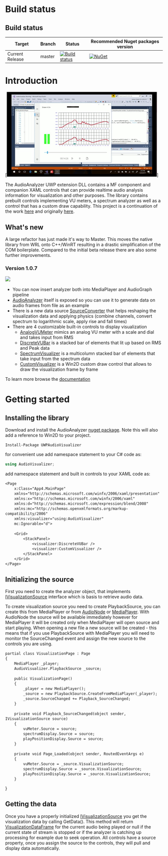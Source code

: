 # Build status
 

## Build status

| Target | Branch | Status | Recommended Nuget packages version |
| ------ | ------ | ------ | ------ |
| Current Release | master | [![Build status](https://dev.azure.com/tvanatalu/AudioVisualizer/_apis/build/status/Official%20Build%20from%20PR%20to%20master)](https://ci.appveyor.com/api/projects/status/p4a7jmpa9391bxu8/branch/master?svg=true) | [![NuGet](https://img.shields.io/nuget/v/UWPAudioVisualizer.svg)](https://www.nuget.org/packages/UWPAudioVisualizer/) |

# Introduction

[![Image](readme_images/spectrum.gif)]

The AudioAnalyzer UWP extension DLL contains a MF component and companion XAML controls that can provide realtime audio analysis information for visualization and other purposes. The library contains prebuilt controls implementing VU meters, a spectrum analyzer as well as a control that has a custom draw capability.  This project is a continuation of the work [here](https://github.com/clarkezone/audiovisualization) and originally [here](https://github.com/robmikh/audiovisualization).

## What's new
A large refactor has just made it's way to Master.  This moves the native library from WRL onto C++/WinRT resulting in a drastic simplification of the COM boilerplate. Compared to the initial beta release there are also some further improvements.

### Version 1.0.7

[![](http://img.youtube.com/vi/nS0scXYIGhU/0.jpg)](http://www.youtube.com/watch?v=nS0scXYIGhU "")

* You can now insert analyzer both into MediaPlayer and AudioGraph pipeline
* [AudioAnalyzer](wiki/AudioAnalyzer.md) itself is exposed so you can use it to generate data on audio frames from file as an example
* There is a new data source [SourceConverter](wiki/SourceConverter.md) that helps reshaping the visualization data and applying physics (combine channels, convert spectrum to logarithmic scale, apply rise and fall times)
* There are 4 customizable built-in controls to display visualization
  * [AnalogVUMeter](wiki/AnalogVUMeter.md) mimics an analog VU meter with a scale and dial and takes input from RMS
  * [DiscreteVUBar](wiki/DiscreteVUBar.md) is a stacked bar of elements that lit up based on RMS and Peak data 
  * [SpectrumVisualizer](wiki/SpectrumVisualizer.md) is a multicolumn stacked bar of elements that take input from the spectrum data
  * [CustomVisualizer](wiki/CustomVisualizer.md) is a Win2D custom draw control that allows to draw the visualization frame by frame


To learn more browse the [documentation](wiki/AudioVisualizer.md)

# Getting started
## Installing the library
Download and install the AudioAnalyzer [nuget package](https://www.nuget.org/packages/UWPAudioVisualizer/).  Note this will also add a reference to Win2D to your project.

```
Install-Package UWPAudioVisualizer
```

for convenient use add namespace statement to your C# code as:

```csharp
using AudioVisualizer;
```

add namespace statement and built in controls to your XAML code as:
```
<Page
    x:Class="App4.MainPage"
    xmlns="http://schemas.microsoft.com/winfx/2006/xaml/presentation"
    xmlns:x="http://schemas.microsoft.com/winfx/2006/xaml"
    xmlns:d="http://schemas.microsoft.com/expression/blend/2008"
    xmlns:mc="http://schemas.openxmlformats.org/markup-compatibility/2006"
    xmlns:visualizer="using:AudioVisualizer"
    mc:Ignorable="d">

    <Grid>
        <StackPanel>
            <visualizer:DiscreteVUBar />
            <visualizer:CustomVisualizer />
        </StackPanel>
    </Grid>
</Page>

```
## Initializing the source
First you need to create the analyzer object, that implements [IVisualizationSource](VisualizationSource.md) interface which is basis to retrieve audio data.

To create visualization source you need to create PlaybackSource, you can create this from MediaPlayer or from [AudioNode](https://docs.microsoft.com/en-us/uwp/api/windows.media.audio.iaudionode
) or [MediaPlayer](https://docs.microsoft.com/en-us/uwp/api/Windows.Media.Playback.MediaPlayer). With AudioNode the source will be available immediately however for MediaPlayer it will be created only when MediaPlayer will open source and start playing. When opening a new file a new source will be created - this means that if you use PlaybackSource with MediaPlayer you will need to monitor the SourceChanged event and assign the new source to the controls you are using.

    partial class VisualizationPage : Page
    {
        MediaPlayer _player;
        AudioVisualizer.PlaybackSource _source;

        public VisualizationPage()
        {
            _player = new MediaPlayer();
            _source = new PlaybackSource.CreateFromMediaPlayer(_player);
            _source.SourceChanged += Playback_SourceChanged;
		}

		private void Playback_SourceChanged(object sender, IVisualizationSource source)
        {
			vuMeter.Source = source;
			spectrumDisplay.Source = source;
			playPositionDisplay.Source = source;
        }

		private void Page_Loaded(object sender, RoutedEventArgs e)
        {
			vuMeter.Source = _source.VisualizationSource;
			spectrumDisplay.Source = _source.VisualizationSource;
			playPositionDisplay.Source = _source.VisualizationSource;
        }
   }

## Getting the data
Once you have a properly initialized [IVisualizationSource](VisualizationSource.md) you get the 
visualization data by calling GetData(). This method will return [VisualizationDataFrame](VisualizationDataFrame.md) 
for the current audio being played or null if the current state of stream is stopped or if the analyzer is catching up processing 
for example due to seek operation.
All controls have a source property, once you assign the source to the controls, they will pull and display data automatically.